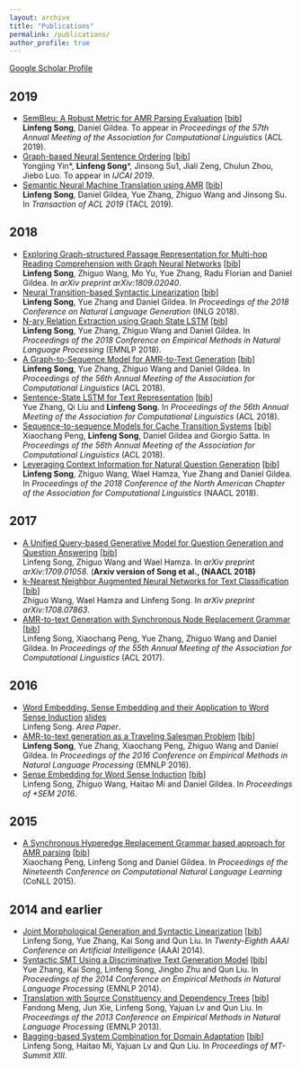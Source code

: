 ```yaml
---
layout: archive
title: "Publications"
permalink: /publications/
author_profile: true
---
```


[Google Scholar Profile](https://scholar.google.com/citations?user=yWZdmLYAAAAJ&hl=en)

## 2019

* [SemBleu: A Robust Metric for AMR Parsing Evaluation](https://arxiv.org/abs/1905.10726) \[[bib]()\] <br>
<b>Linfeng Song</b>, Daniel Gildea.
To appear in <i>Proceedings of the 57th Annual Meeting of the Association for Computational Linguistics</i> (ACL 2019).
* [Graph-based Neural Sentence Ordering]() \[[bib]()\] <br>
Yongjing Yin\*, <b>Linfeng Song</b>\*, Jinsong Su1, Jiali Zeng, Chulun Zhou, Jiebo Luo.
To appear in <i>IJCAI 2019</i>.
* [Semantic Neural Machine Translation using AMR](https://arxiv.org/abs/1902.07282) \[[bib](https://www.aclweb.org/anthology/papers/Q/Q19/Q19-1002.bib)\] <br>
<b>Linfeng Song</b>, Daniel Gildea, Yue Zhang, Zhiguo Wang and Jinsong Su. 
In <i>Transaction of ACL 2019</i> (TACL 2019).

## 2018

* [Exploring Graph-structured Passage Representation for Multi-hop Reading Comprehension with Graph Neural Networks](https://arxiv.org/abs/1809.02040) \[[bib](https://scholar.googleusercontent.com/scholar.bib?q=info:DuAA2YllzmsJ:scholar.google.com/&output=citation&scisdr=CgXjdayXEPy2rQiRrlk:AAGBfm0AAAAAXO6UtlmuWgws8cn5qM1iVjWKNQP_T_92&scisig=AAGBfm0AAAAAXO6Uth90ScLVnYbKx5XHp32abVYkSOeJ&scisf=4&ct=citation&cd=-1&hl=en)\] <br>
<b>Linfeng Song</b>, Zhiguo Wang, Mo Yu, Yue Zhang, Radu Florian and Daniel Gildea.
In <i>arXiv preprint arXiv:1809.02040</i>.
* [Neural Transition-based Syntactic Linearization](https://arxiv.org/abs/1810.09609) \[[bib](https://scholar.googleusercontent.com/scholar.bib?q=info:Tu0gE5HhypYJ:scholar.google.com/&output=citation&scisdr=CgXjdayXEPy2rQiQVbQ:AAGBfm0AAAAAXO6VTbQnEp2yHPgp4aGwpo-KIlGbDdIo&scisig=AAGBfm0AAAAAXO6VTbJVZ6S6R0BhYIPkmHzMd-_eEWDn&scisf=4&ct=citation&cd=-1&hl=en&scfhb=1)\] <br>
<b>Linfeng Song</b>, Yue Zhang and Daniel Gildea.
In <i>Proceedings of the 2018 Conference on Natural Language Generation</i> (INLG 2018).
* [N-ary Relation Extraction using Graph State LSTM](https://arxiv.org/abs/1808.09101) \[[bib](https://scholar.googleusercontent.com/scholar.bib?q=info:ucB7bdDquRIJ:scholar.google.com/&output=citation&scisdr=CgXjdayXEPy2rQiQlkk:AAGBfm0AAAAAXO6VjknINsVx58uqL2v-oidLznHRhY2T&scisig=AAGBfm0AAAAAXO6Vji-IEb9dLQwmvxMeq2jBac0f_qJi&scisf=4&ct=citation&cd=-1&hl=en&scfhb=1)\] <br>
<b>Linfeng Song</b>, Yue Zhang, Zhiguo Wang and Daniel Gildea.
In <i>Proceedings of the 2018 Conference on Empirical Methods in Natural Language Processing</i> (EMNLP 2018).
* [A Graph-to-Sequence Model for AMR-to-Text Generation](https://arxiv.org/abs/1805.02473) \[[bib](https://scholar.googleusercontent.com/scholar.bib?q=info:_DcLI2orXFQJ:scholar.google.com/&output=citation&scisdr=CgXjdayXEPy2rQiTEYs:AAGBfm0AAAAAXO6WCYti45NIjUHoFqebCU7EBPpzdLwy&scisig=AAGBfm0AAAAAXO6WCRo4QuxjPCShRwD6B2m2IxJKENOJ&scisf=4&ct=citation&cd=-1&hl=en&scfhb=1)\] <br>
<b>Linfeng Song</b>, Yue Zhang, Zhiguo Wang and Daniel Gildea.
In <i>Proceedings of the 56th Annual Meeting of the Association for Computational Linguistics</i> (ACL 2018).
* [Sentence-State LSTM for Text Representation](https://arxiv.org/abs/1805.02474) \[[bib](https://scholar.googleusercontent.com/scholar.bib?q=info:jfWoOOOxnYsJ:scholar.google.com/&output=citation&scisdr=CgXjdayXEPy2rQiTs1E:AAGBfm0AAAAAXO6Wq1HwmiEhLwaVJCILSnhSc9ltE6Td&scisig=AAGBfm0AAAAAXO6Wq7W1L9RhusXIOfdBCOakqG3uUnqb&scisf=4&ct=citation&cd=-1&hl=en&scfhb=1)\] <br>
Yue Zhang, Qi Liu and <b>Linfeng Song</b>.
In <i>Proceedings of the 56th Annual Meeting of the Association for Computational Linguistics</i> (ACL 2018).
* [Sequence-to-sequence Models for Cache Transition Systems](https://www.aclweb.org/anthology/P18-1171) \[[bib](https://scholar.googleusercontent.com/scholar.bib?q=info:K_wLacsa11YJ:scholar.google.com/&output=citation&scisdr=CgXjdayXEPy2rQiT-Jc:AAGBfm0AAAAAXO6W4JcVLohxnfl_AQgZCNLvmR_jtWWx&scisig=AAGBfm0AAAAAXO6W4BiUmbc03E4Y48l2E8iRu9-V5RLK&scisf=4&ct=citation&cd=-1&hl=en&scfhb=1)\] <br>
Xiaochang Peng, <b>Linfeng Song</b>, Daniel Gildea and Giorgio Satta.
In <i>Proceedings of the 56th Annual Meeting of the Association for Computational Linguistics</i> (ACL 2018).
* [Leveraging Context Information for Natural Question Generation](https://www.aclweb.org/anthology/N18-2090) \[[bib](https://scholar.googleusercontent.com/scholar.bib?q=info:84ZYbfvjyv0J:scholar.google.com/&output=citation&scisdr=CgXjdayXEPy2rQiSXNs:AAGBfm0AAAAAXO6XRNv9V8uldQsugYK78MUuzWPAx_EP&scisig=AAGBfm0AAAAAXO6XRLPFFkstfUaL7rgwyrF0gRtvOLi1&scisf=4&ct=citation&cd=-1&hl=en&scfhb=1)\] <br>
<b>Linfeng Song</b>, Zhiguo Wang, Wael Hamza, Yue Zhang and Daniel Gildea.
In <i>Proceedings of the 2018 Conference of the North American Chapter of the Association for Computational Linguistics</i> (NAACL 2018).

## 2017

* [A Unified Query-based Generative Model for Question Generation and Question Answering](https://arxiv.org/abs/1709.01058) \[[bib](https://scholar.googleusercontent.com/scholar.bib?q=info:xWsVooSlwDUJ:scholar.google.com/&output=citation&scisdr=CgXjdayXEPy2rQiSbvA:AAGBfm0AAAAAXO6XdvBRRno2ZRlr6LsGS92xd3OZuPwQ&scisig=AAGBfm0AAAAAXO6XdiUyXCKcMtYLKomlappGM2HZQ2Iu&scisf=4&ct=citation&cd=-1&hl=en&scfhb=1)\] <br>
Linfeng Song, Zhiguo Wang and Wael Hamza.
In <i>arXiv preprint arXiv:1709.01058</i>. (<b>Arxiv version of Song et al., (NAACL 2018)</b>
* [k-Nearest Neighbor Augmented Neural Networks for Text Classification](https://arxiv.org/abs/1708.07863) \[[bib](https://scholar.googleusercontent.com/scholar.bib?q=info:Vo-SBAMptCcJ:scholar.google.com/&output=citation&scisdr=CgXjdayXEPy2rQiSv8o:AAGBfm0AAAAAXO6Xp8pYsNHevucDnY5kGa8-Ugv7Unfo&scisig=AAGBfm0AAAAAXO6XpwwnfQKm2z_uN6HuJSygb4uilyO-&scisf=4&ct=citation&cd=-1&hl=en)\] <br>
Zhiguo Wang, Wael Hamza and Linfeng Song.
In <i>arXiv preprint arXiv:1708.07863</i>.
* [AMR-to-text Generation with Synchronous Node Replacement Grammar](https://arxiv.org/abs/1702.00500) \[[bib](https://scholar.googleusercontent.com/scholar.bib?q=info:Q7URgUZ7_08J:scholar.google.com/&output=citation&scisdr=CgXjdayXEPy2rQiS65o:AAGBfm0AAAAAXO6X85q867GdvzB7Wj9Bq1CA2lselhAZ&scisig=AAGBfm0AAAAAXO6X8yDAA4DjhGyPRclurzRvxgn_dLPb&scisf=4&ct=citation&cd=-1&hl=en&scfhb=1)\] <br>
Linfeng Song, Xiaochang Peng, Yue Zhang, Zhiguo Wang and Daniel Gildea.
In <i>Proceedings of the 55th Annual Meeting of the Association for Computational Linguistics</i> (ACL 2017).

## 2016

* [Word Embedding, Sense Embedding and their Application to Word Sense Induction](https://www.cs.rochester.edu/~lsong10/papers/area.pdf) [slides](https://www.cs.rochester.edu/~lsong10/papers/area_pres.pdf) <br>
Linfeng Song. <i>Area Paper</i>.
* [AMR-to-text generation as a Traveling Salesman Problem](https://arxiv.org/abs/1609.07451) \[[bib](https://scholar.googleusercontent.com/scholar.bib?q=info:lE1SUYLeRIMJ:scholar.google.com/&output=citation&scisdr=CgXjdayXEPy2rQica2Y:AAGBfm0AAAAAXO6Zc2ZicOMRTWMpRlA1REdRfzXZImbk&scisig=AAGBfm0AAAAAXO6Zc05EoYOShg_U9cEyhpR3hcGAziAN&scisf=4&ct=citation&cd=-1&hl=en&scfhb=1)\] <br>
<b>Linfeng Song</b>, Yue Zhang, Xiaochang Peng, Zhiguo Wang and Daniel Gildea.
In <i>Proceedings of the 2016 Conference on Empirical Methods in Natural Language Processing</i> (EMNLP 2016).
* [Sense Embedding for Word Sense Induction](https://arxiv.org/abs/1606.05409) \[[bib](https://scholar.googleusercontent.com/scholar.bib?q=info:OLszhGjjdooJ:scholar.google.com/&output=citation&scisdr=CgXjdayXEPy2rQifE3o:AAGBfm0AAAAAXO6aC3ouk9ICT6opvryMTzZFU4euauYV&scisig=AAGBfm0AAAAAXO6aCyweqUhOBo6fe6staVYcoDRNYFp9&scisf=4&ct=citation&cd=-1&hl=en&scfhb=1)\] <br>
Linfeng Song, Zhiguo Wang, Haitao Mi and Daniel Gildea.
In <i>Proceedings of *SEM 2016</i>.

## 2015

* [A Synchronous Hyperedge Replacement Grammar based approach for AMR parsing](https://www.aclweb.org/anthology/K15-1004) \[[bib](https://scholar.googleusercontent.com/scholar.bib?q=info:7f6en5p2u0MJ:scholar.google.com/&output=citation&scisdr=CgXjdayXEPy2rQifKZQ:AAGBfm0AAAAAXO6aMZR1oZwefSsXASzDtp__zA33Qa7M&scisig=AAGBfm0AAAAAXO6aMQql0YZU0RAqCR7EzlTVRlazVjvV&scisf=4&ct=citation&cd=-1&hl=en)\] <br>
Xiaochang Peng, Linfeng Song and Daniel Gildea.
In <i>Proceedings of the Nineteenth Conference on Computational Natural Language Learning</i> (CoNLL 2015).

## 2014 and earlier

* [Joint Morphological Generation and Syntactic Linearization](https://www.aaai.org/ocs/index.php/AAAI/AAAI14/paper/download/8214/8603) \[[bib](https://scholar.googleusercontent.com/scholar.bib?q=info:wkXl8-P2VZ4J:scholar.google.com/&output=citation&scisdr=CgXjdayXEPy2rQifZSE:AAGBfm0AAAAAXO6afSEUUlCSmGpSov2He37wqJxAGjK0&scisig=AAGBfm0AAAAAXO6afQSP6mol5NTZaP9ZduZWWifj3G_n&scisf=4&ct=citation&cd=-1&hl=en)\] <br>
Linfeng Song, Yue Zhang, Kai Song and Qun Liu.
In <i>Twenty-Eighth AAAI Conference on Artificial Intelligence</i> (AAAI 2014).
* [Syntactic SMT Using a Discriminative Text Generation Model](https://www.aclweb.org/anthology/D14-1021) \[[bib](https://scholar.googleusercontent.com/scholar.bib?q=info:eybcFZ-O-rUJ:scholar.google.com/&output=citation&scisdr=CgXjdayXEPy2rQifuVM:AAGBfm0AAAAAXO6aoVOlIIPWovdvFAQ3ZKnpD1sX3u44&scisig=AAGBfm0AAAAAXO6aoRsXVVMGSktK0Uc4ZRtmoVGM0b5u&scisf=4&ct=citation&cd=-1&hl=en)\] <br>
Yue Zhang, Kai Song, Linfeng Song, Jingbo Zhu and Qun Liu.
In <i>Proceedings of the 2014 Conference on Empirical Methods in Natural Language Processing</i> (EMNLP 2014).
* [Translation with Source Constituency and Dependency Trees](https://www.aclweb.org/anthology/D13-1108) \[[bib](https://scholar.googleusercontent.com/scholar.bib?q=info:Yk-ZIeX1fwQJ:scholar.google.com/&output=citation&scisdr=CgXjdayXEPy2rQifyH8:AAGBfm0AAAAAXO6a0H_3kIkHzY4WHUiT41HW3ZUwHied&scisig=AAGBfm0AAAAAXO6a0AGFp5d9shHU3BjCHX-W--i1Fcca&scisf=4&ct=citation&cd=-1&hl=en)\] <br>
Fandong Meng, Jun Xie, Linfeng Song, Yajuan Lv and Qun Liu.
In <i>Proceedings of the 2013 Conference on Empirical Methods in Natural Language Processing</i> (EMNLP 2013).
* [Bagging-based System Combination for Domain Adaptation](http://www.mt-archive.info/10/MTS-2011-Song.pdf) \[[bib](https://scholar.googleusercontent.com/scholar.bib?q=info:qVA0l1hES1cJ:scholar.google.com/&output=citation&scisdr=CgXjdayXEPy2rQieHhk:AAGBfm0AAAAAXO6bBhlMbiQrt2xAqxdr9SQvED-7LClP&scisig=AAGBfm0AAAAAXO6bBiGwqhxRvFYojUlWfRefnv7Pvftw&scisf=4&ct=citation&cd=-1&hl=en)\] <br>
Linfeng Song, Haitao Mi, Yajuan Lv and Qun Liu.
In <i>Proceedings of MT-Summit XIII</i>.
